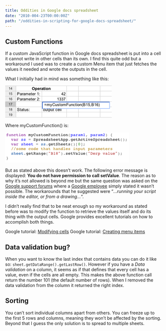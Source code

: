 ```yaml
---
title: Oddities in Google docs spreadsheet
date: "2010-004-23T00:00:00Z"
path: "/oddities-in-scripting-for-google-docs-spreadsheet/"
---
```


## Custom Functions

If a custom JavaScript function in Google docs spreadsheet is put into a cell it cannot write in
other cells than its own. I find this quite odd but a workaround I used was to create a custom Menu
item that just fetches the values it needed and wrote the outputs in the cell.

What I initially had in mind was something like this:

<!-- Todo: Figure out how to prevent scaling/resizing. The picture is being blown up. -->
![Screenshot from a Google Drive spreadsheet](./1.png)

Where myCustomFunction() is:

![Screenshot of a custom JavaScript function](./2.png)

But as stated above this doesn’t work. The following error message is displayed: **You do not have
permission to call setValue**. The reason as to why it’s not allowed is beyond me but the same
question was asked on the [Google support forums](http://www.google.com/support/forum/p/apps-script/thread?tid=753b695833c8d905&hl=en)
where a [Google employee](http://www.google.com/support/forum/p/apps-script/user?userid=08739274722215801838&hl=en)
simply stated it wasn’t possible. The workarounds that he suggested were “*…running your script
inside the editor, or from a drawing…*“.

I didn’t really find that to be neat enough so my workaround as stated before was to modify the
function to retrieve the values itself and do its thing with the output cells. Google provides
excellent tutorials on how to accomplish both things.

Google tutorial: [Modifying cells](http://www.google.com/google-d-s/scripts/yourfirstscript.html)
Google tutorial: [Creating menu items](http://www.google.com/google-d-s/scripts/defining_menus.html)


## Data validation bug?
When you want to know the last index that contains data you can do it like so:
`sheet.getDataRange().getLastRow()`. However if you have a *Data validation* on a column, it seems
as if that defines that every cell has a value, even if the cells are all empty. This makes the
above function call return the number 101 (the default number of rows). When I removed the data
validation from the column it returned the right index.


## Sorting
You can’t sort individual columns apart from others. You can freeze up to the first 5 rows and
columns, meaning they won’t be affected by the sorting. Beyond that I guess the only solution is to
spread to multiple sheets.